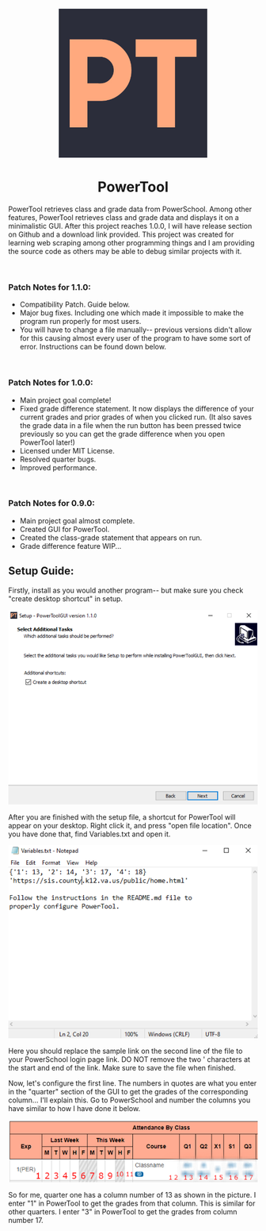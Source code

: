 [<div style="text-align:center"><img src="PowerTool.jpg" width="300"/></div>](PowerTool.jpg)

<h1 align="center">PowerTool</h1>

PowerTool retrieves class and grade data from PowerSchool. Among other features, PowerTool retrieves class and grade data and displays it on a minimalistic GUI. After this project reaches 1.0.0, I will have release section on Github and a download link provided. This project was created for learning web scraping among other programming things and I am providing the source code as others may be able to debug similar projects with it.

<br />

### Patch Notes for 1.1.0:

- Compatibility Patch. Guide below.
- Major bug fixes. Including one which made it impossible to make the program run properly for most users.
- You will have to change a file manually-- previous versions didn't allow for this causing almost every user of the program to have some sort of error. Instructions can be found down below.

<br />

### Patch Notes for 1.0.0:

- Main project goal complete!
- Fixed grade difference statement. It now displays the difference of your current grades and prior grades of when you clicked run. (It also saves the grade data in a file when the run button has been pressed twice previously so you can get the grade difference when you open PowerTool later!)
- Licensed under MIT License.
- Resolved quarter bugs.
- Improved performance.

<br />

### Patch Notes for 0.9.0:

- Main project goal almost complete.
- Created GUI for PowerTool.
- Created the class-grade statement that appears on run.
- Grade difference feature WIP...

## Setup Guide:

Firstly, install as you would another program-- but make sure you check "create desktop shortcut" in setup.

![Desktop shortcut](setup/desktopshortcut.png)

 After you are finished with the setup file, a shortcut for PowerTool will appear on your desktop. Right click it, and press "open file location". Once you have done that, find Variables.txt and open it.

![Variables.txt](setup/variables.png)

 Here you should replace the sample link on the second line of the file to your PowerSchool login page link. DO NOT remove the two ' characters at the start and end of the link. Make sure to save the file when finished.

 Now, let's configure the first line. The numbers in quotes are what you enter in the "quarter" section of the GUI to get the grades of the corresponding column... I'll explain this. Go to PowerSchool and number the columns you have similar to how I have done it below.

![Columns](setup/column.png)

 So for me, quarter one has a column number of 13 as shown in the picture. I enter "1" in PowerTool to get the grades from that column. This is similar for other quarters. I enter "3" in PowerTool to get the grades from column number 17.
  